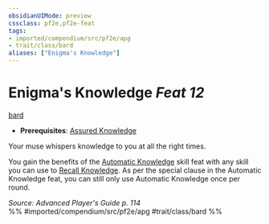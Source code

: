 ```yaml
---
obsidianUIMode: preview
cssclass: pf2e,pf2e-feat
tags:
- imported/compendium/src/pf2e/apg
- trait/class/bard
aliases: ["Enigma's Knowledge"]
---
```

# Enigma's Knowledge  *Feat 12*  
[bard](rules/traits/bard.md)  

- **Prerequisites**: [Assured Knowledge](assured-knowledge-apg.md)

Your muse whispers knowledge to you at all the right times.

You gain the benefits of the [Automatic Knowledge](automatic-knowledge.md) skill feat with any skill you can use to [Recall Knowledge](recall-knowledge.md). As per the special clause in the Automatic Knowledge feat, you can still only use Automatic Knowledge once per round.

*Source: Advanced Player's Guide p. 114*  
%% #imported/compendium/src/pf2e/apg #trait/class/bard %%